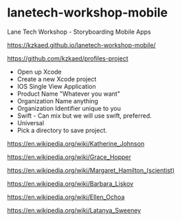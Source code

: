 # lanetech-workshop-mobile
Lane Tech Workshop - Storyboarding Mobile Apps

https://kzkaed.github.io/lanetech-workshop-mobile/

https://github.com/kzkaed/profiles-project


 - Open up Xcode
 - Create a new Xcode project
 - IOS Single View Application
 - Product Name  "Whatever you want"
 - Organization Name anything
 - Organization Identifier unique to you
 - Swift - Can mix but we will use swift, preferred.
 - Universal
 - Pick a directory to save project.



 https://en.wikipedia.org/wiki/Katherine_Johnson
 
 https://en.wikipedia.org/wiki/Grace_Hopper
 
 https://en.wikipedia.org/wiki/Margaret_Hamilton_(scientist)
 
 https://en.wikipedia.org/wiki/Barbara_Liskov
 
 https://en.wikipedia.org/wiki/Ellen_Ochoa
 
 https://en.wikipedia.org/wiki/Latanya_Sweeney







